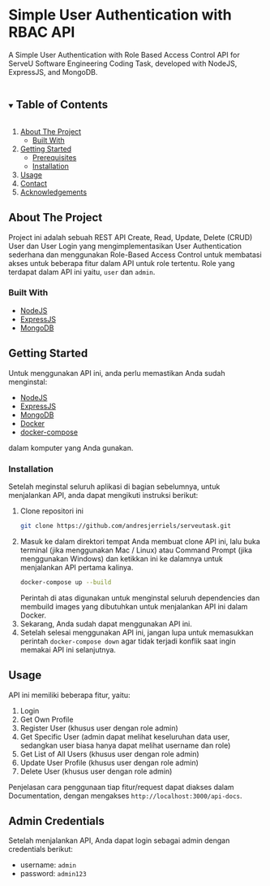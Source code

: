 # Simple User Authentication with RBAC API
A Simple User Authentication with Role Based Access Control API for ServeU Software Engineering Coding Task, developed with NodeJS, ExpressJS, and MongoDB.

<!-- TABLE OF CONTENTS -->
<details open="open">
  <summary><h2 style="display: inline-block">Table of Contents</h2></summary>
  <ol>
    <li>
      <a href="#about-the-project">About The Project</a>
      <ul>
        <li><a href="#built-with">Built With</a></li>
      </ul>
    </li>
    <li>
      <a href="#getting-started">Getting Started</a>
      <ul>
        <li><a href="#prerequisites">Prerequisites</a></li>
        <li><a href="#installation">Installation</a></li>
      </ul>
    </li>
    <li><a href="#usage">Usage</a></li>
    <li><a href="#contact">Contact</a></li>
    <li><a href="#acknowledgements">Acknowledgements</a></li>
  </ol>
</details>



<!-- ABOUT THE PROJECT -->
## About The Project
Project ini adalah sebuah REST API Create, Read, Update, Delete (CRUD) User dan User Login yang mengimplementasikan User Authentication sederhana dan menggunakan Role-Based Access Control untuk membatasi akses untuk beberapa fitur dalam API untuk role tertentu. Role yang terdapat dalam API ini yaitu, `user` dan `admin`.

### Built With

* [NodeJS](https://nodejs.org/)
* [ExpressJS](https://expressjs.com)
* [MongoDB](https://www.mongodb.com)



<!-- GETTING STARTED -->
## Getting Started
Untuk menggunakan API ini, anda perlu memastikan Anda sudah menginstal:

* [NodeJS](https://nodejs.org/)
* [ExpressJS](https://expressjs.com)
* [MongoDB](https://www.mongodb.com)
* [Docker](https://www.docker.com)
* [docker-compose](https://docs.docker.com/compose/)

dalam komputer yang Anda gunakan.

### Installation

Setelah meginstal seluruh aplikasi di bagian sebelumnya, untuk menjalankan API, anda dapat mengikuti instruksi berikut:
1. Clone repositori ini
   ```sh
   git clone https://github.com/andresjerriels/serveutask.git
   ```
2. Masuk ke dalam direktori tempat Anda membuat clone API ini, lalu buka terminal (jika menggunakan Mac / Linux) atau Command Prompt (jika menggunakan Windows) dan ketikkan ini ke dalamnya untuk menjalankan API pertama kalinya.
   ```sh
   docker-compose up --build
   ``` 
   Perintah di atas digunakan untuk menginstal seluruh dependencies dan membuild images yang dibutuhkan untuk menjalankan API ini dalam Docker.
3. Sekarang, Anda sudah dapat menggunakan API ini.
4. Setelah selesai menggunakan API ini, jangan lupa untuk memasukkan perintah `docker-compose down` agar tidak terjadi konflik saat ingin memakai API ini selanjutnya.

<!-- USAGE EXAMPLES -->
## Usage
API ini memiliki beberapa fitur, yaitu:
1. Login
2. Get Own Profile
3. Register User (khusus user dengan role admin)
4. Get Specific User (admin dapat melihat keseluruhan data user, sedangkan user biasa hanya dapat melihat username dan role)
5. Get List of All Users (khusus user dengan role admin)
6. Update User Profile (khusus user dengan role admin)
7. Delete User (khusus user dengan role admin)

Penjelasan cara penggunaan tiap fitur/request dapat diakses dalam Documentation, dengan mengakses `http://localhost:3000/api-docs`.

<!-- ADMIN CREDENTIALS -->
## Admin Credentials

Setelah menjalankan API, Anda dapat login sebagai admin dengan credentials berikut:
* username: `admin`
* password: `admin123`

